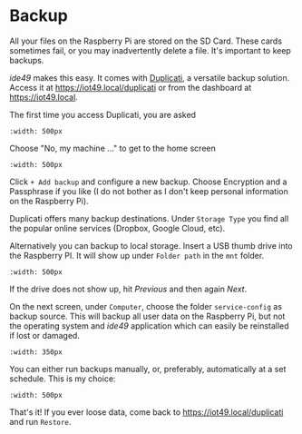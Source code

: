 # Backup

All your files on the Raspberry Pi are stored on the SD Card. These cards sometimes fail, or you may inadvertently delete a file. It's important to keep backups.

*ide49* makes this easy. It comes with [Duplicati](https://www.duplicati.com/), a versatile backup solution. Access it at https://iot49.local/duplicati or from the dashboard at https://iot49.local.

The first time you access Duplicati, you are asked


```{image} figures/duplicati_start.png
:width: 500px
```

Choose "No, my machine ..." to get to the home screen

```{image} figures/duplicati.png
:width: 500px
```

Click `+ Add backup` and configure a new backup. Choose Encryption and a Passphrase if you like (I do not bother as I don't keep personal information on the Raspberry Pi).

Duplicati offers many backup destinations. Under `Storage Type` you find all the popular online services (Dropbox, Google Cloud, etc). 

Alternatively you can backup to local storage. Insert a USB thumb drive into the Raspberry PI. It will show up under `Folder path` in the `mnt` folder. 

```{image} figures/duplicati_dest.png
:width: 500px
```

If the drive does not show up, hit *Previous* and then again *Next*.

On the next screen, under `Computer`, choose the folder `service-config` as backup source. This will backup all user data on the Raspberry Pi, but not the operating system and *ide49* application which can easily be reinstalled if lost or damaged.

```{image} figures/duplicati_src.png
:width: 350px
```

You can either run backups manually, or, preferably, automatically at a set schedule. This is my choice:

```{image} figures/duplicati_schedule.png
:width: 500px
```

That's it! If you ever loose data, come back to https://iot49.local/duplicati and run `Restore`. 